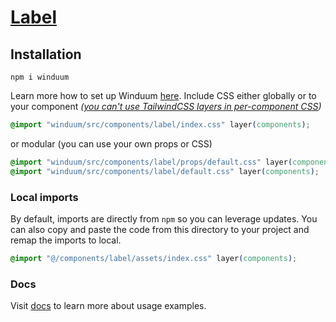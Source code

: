 # [Label](https://winduum.dev/docs/components/label.html)

## Installation
```shell
npm i winduum
```
Learn more how to set up Winduum [here](https://winduum.dev/docs/).
Include CSS either globally or to your component _([you can't use TailwindCSS layers in per-component CSS](https://tailwindcss.com/docs/adding-custom-styles#layers-and-per-component-css))_

```css
@import "winduum/src/components/label/index.css" layer(components);
```

or modular (you can use your own props or CSS)

```css
@import "winduum/src/components/label/props/default.css" layer(components);
@import "winduum/src/components/label/default.css" layer(components);
```

### Local imports
By default, imports are directly from `npm` so you can leverage updates.
You can also copy and paste the code from this directory to your project and remap the imports to local.

```css
@import "@/components/label/assets/index.css" layer(components);
```

### Docs
Visit [docs](https://winduum.dev/docs/components/label.html) to learn more about usage examples.
